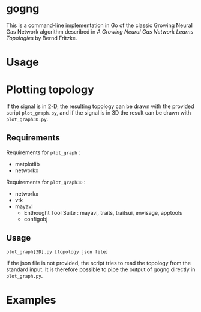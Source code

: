 # gogng

This is a command-line implementation in Go of the classic Growing Neural Gas Network algorithm described in _A Growing Neural Gas Network Learns Topologies_ by Bernd Fritzke.

# Usage

# Plotting topology

If the signal is in 2-D, the resulting topology can be drawn with the provided script `plot_graph.py`, and if the signal is in 3D the result can be drawn with `plot_graph3D.py`.

## Requirements

Requirements for `plot_graph` :

* matplotlib 
* networkx

Requirements for `plot_graph3D` :

* networkx
* vtk
* mayavi
  * Enthought Tool Suite : mayavi, traits, traitsui, envisage, apptools
  * configobj

## Usage 

	plot_graph[3D].py [topology json file]

If the json file is not provided, the script tries to read the topology from the standard input. It is therefore possible to pipe the output of gogng directly in `plot_graph.py`.

# Examples
